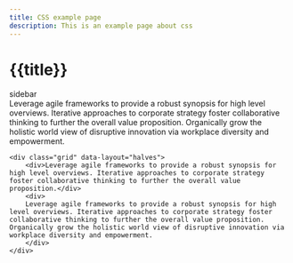 ```yaml
---
title: CSS example page
description: This is an example page about css
---
```


# {{title}}

<div class="flow">
    <div class="with-sidebar">
        <div>sidebar</div>
        <div>
        Leverage agile frameworks to provide a robust synopsis for high level overviews. Iterative approaches to corporate strategy foster collaborative thinking to further the overall value proposition. Organically grow the holistic world view of disruptive innovation via workplace diversity and empowerment.
        </div>
    </div>

    <div class="grid" data-layout="halves">
        <div>Leverage agile frameworks to provide a robust synopsis for high level overviews. Iterative approaches to corporate strategy foster collaborative thinking to further the overall value proposition.</div>
        <div>
        Leverage agile frameworks to provide a robust synopsis for high level overviews. Iterative approaches to corporate strategy foster collaborative thinking to further the overall value proposition. Organically grow the holistic world view of disruptive innovation via workplace diversity and empowerment.
        </div>
    </div>

</div>
